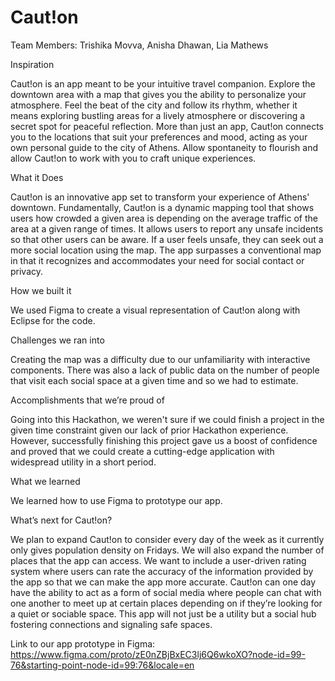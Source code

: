 # Caut!on

Team Members: Trishika Movva, Anisha Dhawan, Lia Mathews

Inspiration

Caut!on is an app meant to be your intuitive travel companion. Explore the downtown area with a map that gives you the ability to personalize your atmosphere. Feel the beat of the city and follow its rhythm, whether it means exploring bustling areas for a lively atmosphere or discovering a secret spot for peaceful reflection. More than just an app, Caut!on connects you to the locations that suit your preferences and mood, acting as your own personal guide to the city of Athens. Allow spontaneity to flourish and allow Caut!on to work with you to craft unique experiences.

What it Does

Caut!on is an innovative app set to transform your experience of Athens' downtown. Fundamentally, Caut!on is a dynamic mapping tool that shows users how crowded a given area is depending on the average traffic of the area at a given range of times. It allows users to report any unsafe incidents so that other users can be aware. If a user feels unsafe, they can seek out a more social location using the map. The app surpasses a conventional map in that it recognizes and accommodates your need for social contact or privacy.

How we built it

We used Figma to create a visual representation of Caut!on along with Eclipse for the code.

Challenges we ran into

Creating the map was a difficulty due to our unfamiliarity with interactive components. 
There was also a lack of public data on the number of people that visit each social space at a given time and so we had to estimate. 

Accomplishments that we’re proud of

Going into this Hackathon, we weren't sure if we could finish a project in the given time constraint given our lack of prior Hackathon experience. However, successfully finishing this project gave us a boost of confidence and proved that we could create a cutting-edge application with widespread utility in a short period. 

What we learned

We learned how to use Figma to prototype our app.

What’s next for Caut!on?

We plan to expand Caut!on to consider every day of the week as it currently only gives population density on Fridays. We will also expand the number of places that the app can access. We want to include a user-driven rating system where users can rate the accuracy of the information provided by the app so that we can make the app more accurate. Caut!on can one day have the ability to act as a form of social media where people can chat with one another to meet up at certain places depending on if they’re looking for a quiet or sociable space. This app will not just be a utility but a social hub fostering connections and signaling safe spaces.

Link to our app prototype in Figma:
https://www.figma.com/proto/zE0nZBjBxEC3lj6Q6wkoXO?node-id=99-76&starting-point-node-id=99:76&locale=en

